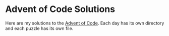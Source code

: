 # Advent of Code Solutions 

Here are my solutions to the [Advent of Code](http://adventofcode.com/). Each day has its own directory and each puzzle has its own file.
